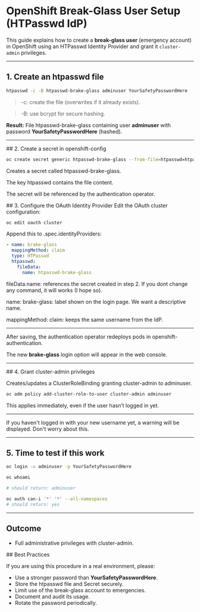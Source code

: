 # OpenShift Break-Glass User Setup (HTPasswd IdP)

This guide explains how to create a **break-glass user** (emergency account) in OpenShift using an HTPasswd Identity Provider and grant it `cluster-admin` privileges.

---

## 1. Create an htpasswd file

```bash
htpasswd -c -B htpasswd-brake-glass adminuser YourSafetyPasswordHere
```

> -c: create the file (overwrites if it already exists).

> -B: use bcrypt for secure hashing.

**Result:** 
File htpasswd-brake-glass containing user **adminuser** with password **YourSafetyPasswordHere** (hashed).

---

## 2. Create a secret in openshift-config

```bash
oc create secret generic htpasswd-brake-glass --from-file=htpasswd=htpasswd-brake-glass -n openshift-config
```

Creates a secret called htpasswd-brake-glass.

The key htpasswd contains the file content.

The secret will be referenced by the authentication operator.

## 3. Configure the OAuth Identity Provider
Edit the OAuth cluster configuration:

```bash
oc edit oauth cluster
```
Append this to .spec.identityProviders:

```yaml
- name: brake-glass
  mappingMethod: claim
  type: HTPasswd
  htpasswd:
    fileData:
      name: htpasswd-brake-glass
```

fileData.name: references the secret created in step 2. If you dont change any command, it will works (I hope so).

name: brake-glass: label shown on the login page. We want a descriptive name.

mappingMethod: claim: keeps the same username from the IdP.

---

After saving, the authentication operator redeploys pods in openshift-authentication.

The new **brake-glass** login option will appear in the web console.

---

## 4. Grant cluster-admin privileges

Creates/updates a ClusterRoleBinding granting cluster-admin to adminuser.

```bash
oc adm policy add-cluster-role-to-user cluster-admin adminuser
```

This applies immediately, even if the user hasn’t logged in yet.

---

If you haven't logged in with your new username yet, a warning will be displayed. Don't worry about this.

---

## 5. Time to test if this work

```bash
oc login -u adminuser -p YourSafetyPasswordHere

oc whoami

# should return: adminuser

oc auth can-i '*' '*' --all-namespaces
# should return: yes
```

---

## Outcome

- Full administrative privileges with cluster-admin.

## Best Practices

If you are using this procedure in a real environment, please: 
- Use a stronger password than **YourSafetyPasswordHere**.
- Store the htpasswd file and Secret securely.
- Limit use of the break-glass account to emergencies.
- Document and audit its usage.
- Rotate the password periodically.